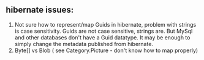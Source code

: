 ## hibernate issues:

   1.  Not sure how to represent/map Guids in hibernate, problem with strings is case sensitivity.  Guids are not case sensitive, strings are. But MySql and other databases don't have a Guid datatype. It may be enough to simply change the metadata published from hibernate.
   2.  Byte[] vs Blob ( see Category.Picture - don't know how to map properly)

